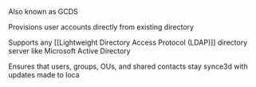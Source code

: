 Also known as GCDS

Provisions user accounts directly from existing directory

Supports any [[Lightweight Directory Access Protocol (LDAP)]] directory server like Microsoft Active Directory

Ensures that users, groups, OUs, and shared contacts stay synce3d with updates made to loca